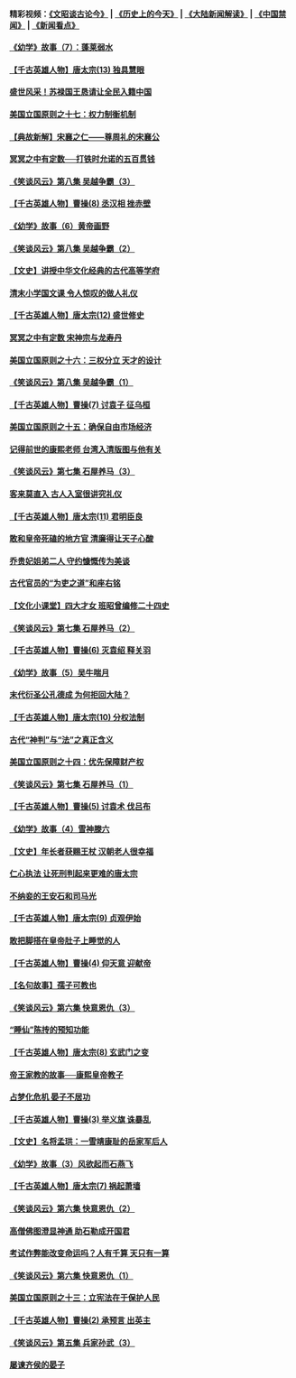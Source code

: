 #### 精彩视频：[《文昭谈古论今》](http://45.32.25.56/wenzhao) | [《历史上的今天》](http://45.32.25.56/today-in-history) | [《大陆新闻解读》](http://45.32.25.56/ntdtv-comedy) | [《中国禁闻》](http://45.32.25.56/ntdtv-news) | [《新闻看点》](http://45.32.25.56/news-insight) 

 #### [《幼学》故事（7）：蓬莱弱水](../pages/nsc975/n10990547.md?t=02061231) 

#### [【千古英雄人物】唐太宗(13) 独具慧眼](../pages/nsc975/n8034179.md?t=02061231) 

#### [盛世风采！苏禄国王恳请让全民入籍中国](../pages/nsc975/n10992284.md?t=02061231) 

#### [美国立国原则之十七：权力制衡机制](../pages/nsc975/n11002624.md?t=02061231) 

#### [【典故新解】宋襄之仁——尊周礼的宋襄公](../pages/nsc975/n11018653.md?t=02061231) 

#### [冥冥之中有定数──打铁时允诺的五百贯钱](../pages/nsc975/n334213.md?t=02061231) 

#### [《笑谈风云》第八集 吴越争霸（3）](../pages/nsc975/n11010889.md?t=02061231) 

#### [【千古英雄人物】曹操(8) 丞汉相 挫赤壁](../pages/nsc975/n7662490.md?t=02061231) 

#### [《幼学》故事（6）黄帝画野](../pages/nsc975/n10990546.md?t=02061231) 

#### [《笑谈风云》第八集 吴越争霸（2）](../pages/nsc975/n10996834.md?t=02061231) 

#### [【文史】讲授中华文化经典的古代高等学府](../pages/nsc975/n11003895.md?t=02061231) 

#### [清末小学国文课 令人惊叹的做人礼仪](../pages/nsc975/n10980226.md?t=02061231) 

#### [【千古英雄人物】唐太宗(12) 盛世修史](../pages/nsc975/n8034115.md?t=02061231) 

#### [冥冥之中有定数 宋神宗与龙寿丹](../pages/nsc975/n11008770.md?t=02061231) 

#### [美国立国原则之十六：三权分立 天才的设计](../pages/nsc975/n10991293.md?t=02061231) 

#### [《笑谈风云》第八集 吴越争霸（1）](../pages/nsc975/n10987751.md?t=02061231) 

#### [【千古英雄人物】曹操(7) 讨袁子 征乌桓](../pages/nsc975/n7662459.md?t=02061231) 

#### [美国立国原则之十五：确保自由市场经济](../pages/nsc975/n10957715.md?t=02061231) 

#### [记得前世的康熙老师 台湾入清版图与他有关](../pages/nsc975/n11004761.md?t=02061231) 

#### [《笑谈风云》第七集 石屋养马（3）](../pages/nsc975/n10964155.md?t=02061231) 

#### [客来莫直入 古人入室很讲究礼仪](../pages/nsc975/n11002636.md?t=02061231) 

#### [【千古英雄人物】唐太宗(11) 君明臣良](../pages/nsc975/n8030388.md?t=02061231) 

#### [敢和皇帝死磕的地方官 清廉得让天子心酸](../pages/nsc975/n10999336.md?t=02061231) 

#### [乔贵妃姐弟二人 守约慷慨传为美谈](../pages/nsc975/n10842491.md?t=02061231) 

#### [古代官员的“为吏之道”和座右铭](../pages/nsc975/n10989890.md?t=02061231) 

#### [【文化小课堂】四大才女 班昭曾编修二十四史](../pages/nsc975/n10996143.md?t=02061231) 

#### [《笑谈风云》第七集 石屋养马（2）](../pages/nsc975/n10964109.md?t=02061231) 

#### [【千古英雄人物】曹操(6) 灭袁绍 释关羽](../pages/nsc975/n7662436.md?t=02061231) 

#### [《幼学》故事（5）吴牛喘月](../pages/nsc975/n10806013.md?t=02061231) 

#### [末代衍圣公孔德成 为何拒回大陆？](../pages/nsc975/n10992548.md?t=02061231) 

#### [【千古英雄人物】唐太宗(10) 分权法制](../pages/nsc975/n8025970.md?t=02061231) 

#### [古代“神判”与“法”之真正含义](../pages/nsc975/n10982291.md?t=02061231) 

#### [美国立国原则之十四：优先保障财产权](../pages/nsc975/n10954086.md?t=02061231) 

#### [《笑谈风云》第七集 石屋养马（1）](../pages/nsc975/n10964072.md?t=02061231) 

#### [【千古英雄人物】曹操(5) 讨袁术 伐吕布](../pages/nsc975/n7637126.md?t=02061231) 

#### [《幼学》故事（4）雪神滕六](../pages/nsc975/n10806012.md?t=02061231) 

#### [【文史】年长者获赐王杖 汉朝老人很幸福](../pages/nsc975/n10980263.md?t=02061231) 

#### [仁心执法 让死刑判起来更难的唐太宗](../pages/nsc975/n10979954.md?t=02061231) 

#### [不纳妾的王安石和司马光](../pages/nsc975/n2647438.md?t=02061231) 

#### [【千古英雄人物】唐太宗(9) 贞观伊始](../pages/nsc975/n8022938.md?t=02061231) 

#### [敢把脚搭在皇帝肚子上睡觉的人](../pages/nsc975/n10975530.md?t=02061231) 

#### [【千古英雄人物】曹操(4) 仰天意 迎献帝](../pages/nsc975/n7637003.md?t=02061231) 

#### [【名句故事】孺子可教也](../pages/nsc975/n10371944.md?t=02061231) 

#### [《笑谈风云》第六集 快意恩仇（3）](../pages/nsc975/n10953824.md?t=02061231) 

#### [“睡仙”陈抟的预知功能](../pages/nsc975/n10955272.md?t=02061231) 

#### [【千古英雄人物】唐太宗(8) 玄武门之变](../pages/nsc975/n7979461.md?t=02061231) 

#### [帝王家教的故事──康熙皇帝教子](../pages/nsc975/n10764254.md?t=02061231) 

#### [占梦化危机 晏子不居功](../pages/nsc975/n232663.md?t=02061231) 

#### [【千古英雄人物】曹操(3) 举义旗 诛暴乱](../pages/nsc975/n7576061.md?t=02061231) 

#### [【文史】名将孟珙：一雪靖康耻的岳家军后人](../pages/nsc975/n10949269.md?t=02061231) 

#### [《幼学》故事（3）风欲起而石燕飞](../pages/nsc975/n10806010.md?t=02061231) 

#### [【千古英雄人物】唐太宗(7) 祸起萧墙](../pages/nsc975/n7979459.md?t=02061231) 

#### [《笑谈风云》第六集 快意恩仇（2）](../pages/nsc975/n10950714.md?t=02061231) 

#### [高僧佛图澄显神通 助石勒成开国君](../pages/nsc975/n10960107.md?t=02061231) 

#### [考试作弊能改变命运吗？人有千算 天只有一算](../pages/nsc975/n10959716.md?t=02061231) 

#### [《笑谈风云》第六集 快意恩仇（1）](../pages/nsc975/n10938848.md?t=02061231) 

#### [美国立国原则之十三：立宪法在于保护人民](../pages/nsc975/n10942497.md?t=02061231) 

#### [【千古英雄人物】曹操(2) 承预言 出英主](../pages/nsc975/n7576051.md?t=02061231) 

#### [《笑谈风云》第五集 兵家孙武（3）](../pages/nsc975/n10938826.md?t=02061231) 

#### [屡谏齐侯的晏子](../pages/nsc975/n4602309.md?t=02061231) 

